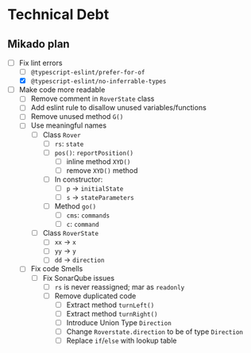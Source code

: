 # Technical Debt

## Mikado plan

- [ ] Fix lint errors
  - [ ] `@typescript-eslint/prefer-for-of`
  - [x] `@typescript-eslint/no-inferrable-types`
- [ ] Make code more readable
  - [ ] Remove comment in `RoverState` class
  - [ ] Add eslint rule to disallow unused variables/functions
  - [ ] Remove unused method `G()`
  - [ ] Use meaningful names
    - [ ] Class `Rover`
      - [ ] `rs`: `state`
      - [ ] `pos()`: `reportPosition()`
        - [ ] inline method `XYD()`
        - [ ] remove `XYD()` method
      - [ ] In constructor:
        - [ ] `p` -> `initialState`
        - [ ] `s` -> `stateParameters`
      - [ ] Method `go()`
        - [ ] `cms`: `commands`
        - [ ] `c`: `command`
    - [ ] Class `RoverState`
      - [ ] `xx` -> `x`
      - [ ] `yy` -> `y`
      - [ ] `dd` -> `direction`
  - [ ] Fix code Smells
    - [ ] Fix SonarQube issues
      - [ ] `rs` is never reassigned; mar as `readonly`
      - [ ] Remove duplicated code
        - [ ] Extract method `turnLeft()`
        - [ ] Extract method `turnRight()`
        - [ ] Introduce Union Type `Direction`
        - [ ] Change `Roverstate.direction` to be of type `Direction`
        - [ ] Replace `if`/`else` with lookup table
